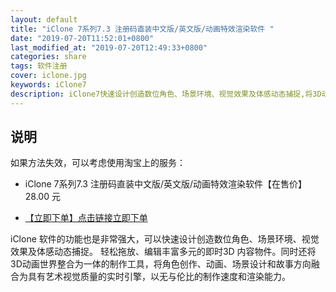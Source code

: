 ```yaml
---
layout: default
title: "iClone 7系列7.3 注册码直装中文版/英文版/动画特效渲染软件 "
date: "2019-07-20T11:52:01+0800"
last_modified_at: "2019-07-20T12:49:33+0800"
categories: share
tags: 软件注册
cover: iclone.jpg
keywords: iClone7
description: iClone7快速设计创造数位角色、场景环境、视觉效果及体感动态捕捉,将3D动画世界整合为一体的制作工具
---
```


## 说明

如果方法失效，可以考虑使用淘宝上的服务：

* iClone 7系列7.3 注册码直装中文版/英文版/动画特效渲染软件【在售价】28.00 元

* [【立即下单】点击链接立即下单](https://s.click.taobao.com/t?e=m%3D2%26s%3D%2Bv2eB1zcCs8cQipKwQzePOeEDrYVVa64LKpWJ%2Bin0XLjf2vlNIV67oOL755xNIUNNIp4fcwrAVlFzjN9hD2WgqNloZYdv3EG6YKsWt4FgAKVoz8w%2F8flOF9EeTtntI440rU7bvMfl7EsxFlWspwi61qtcSPLRp8eskmx5kiO8DpndR0CisZIhfpo1WDv8gCNOHLFskvo%2BEU%2B5QowgvHJPA%3D%3D&scm=null&pvid=null&app_pvid=59590_11.11.39.205_499_1563594740385&ptl=floorId:17741;app_pvid:59590_11.11.39.205_499_1563594740385&union_lens=lensId:0b0f6818_0e81_16c0d77f477_c565)

iClone 软件的功能也是非常强大，可以快速设计创造数位角色、场景环境、视觉效果及体感动态捕捉。 轻松拖放、编辑丰富多元的即时3D 内容物件。同时还将3D动画世界整合为一体的制作工具，将角色创作、动画、场景设计和故事方向融合为具有艺术视觉质量的实时引擎，以无与伦比的制作速度和渲染能力。


